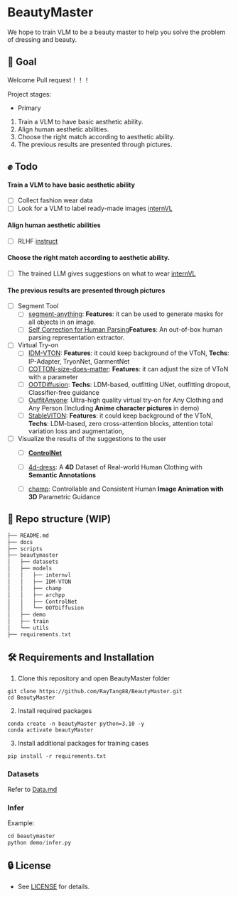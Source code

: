 # BeautyMaster

We hope to train VLM to be a beauty master to help you solve the problem of dressing and beauty.


## 💪 Goal

Welcome Pull request！！！

Project stages:
- Primary
1. Train a VLM to have basic aesthetic ability.
2. Align human aesthetic abilities.
3. Choose the right match according to aesthetic ability.
4. The previous results are presented through pictures.


## ✊ Todo

#### Train a VLM to have basic aesthetic ability

- [ ] Collect fashion wear data
- [ ] Look for a VLM to label ready-made images [internVL](https://internvl.opengvlab.com/)

#### Align human aesthetic abilities

- [ ] RLHF [instruct](https://arxiv.org/pdf/2203.02155.pdf)

#### Choose the right match according to aesthetic ability.

- [ ] The trained LLM gives suggestions on what to wear [internVL](https://internvl.opengvlab.com/)


#### The previous results are presented through pictures

- [ ] Segment Tool
  - [ ] [segment-anything](https://github.com/facebookresearch/segment-anything): **Features**: it can be used to generate masks for all objects in an image.
  - [ ] [Self Correction for Human Parsing](https://github.com/TannedCung/SCHP)**Features**: An out-of-box human parsing representation extractor.
- [ ] Virtual Try-on
  - [ ] [IDM-VTON](https://github.com/yisol/IDM-VTON): **Features**: it could keep background of the VToN, **Techs**: IP-Adapter, TryonNet, GarmentNet
  - [ ] [COTTON-size-does-matter](https://github.com/cotton6/COTTON-size-does-matter): **Features**: it can adjust the size of VToN with a parameter
  - [ ] [OOTDiffusion](https://github.com/levihsu/OOTDiffusion): **Techs**: LDM-based, outfitting UNet, outfitting dropout, Classifier-free guidance
  - [ ] [OutfitAnyone](https://github.com/HumanAIGC/OutfitAnyone): Ultra-high quality virtual try-on for Any Clothing and Any Person (Including **Anime character pictures** in demo)
  - [ ] [StableVITON](https://github.com/rlawjdghek/StableVITON): **Features**: it could keep background of the VToN, **Techs**: LDM-based, zero cross-attention blocks, attention total variation loss and augmentation,

- [ ] Visualize the results of the suggestions to the user
  - [ ] [**ControlNet**](https://github.com/lllyasviel/ControlNet)
  - [ ] [4d-dress](https://github.com/eth-ait/4d-dress): A **4D** Dataset of Real-world Human Clothing with **Semantic Annotations**
  - [ ] [champ](https://github.com/fudan-generative-vision/champ): Controllable and Consistent Human **Image Animation with 3D** Parametric Guidance


## 📂 Repo structure (WIP)

```Bash
├── README.md
├── docs
├── scripts
├── beautymaster
│   ├── datasets
│   ├── models
│   │   ├── internvl
│   │   ├── IDM-VTON                     
│   │   ├── champ
│   │   ├── archpp
│   │   ├── ControlNet
│   │   └── OOTDiffusion
│   ├── demo
│   ├── train     
│   └── utils
├── requirements.txt
```

## 🛠️ Requirements and Installation

1. Clone this repository and open BeautyMaster folder
```
git clone https://github.com/RayTang88/BeautyMaster.git
cd BeautyMaster
```
2. Install required packages
```
conda create -n beautyMaster python=3.10 -y
conda activate beautyMaster

```
3. Install additional packages for training cases
```
pip install -r requirements.txt

```


### Datasets
Refer to [Data.md](docs/Data.md)


### Infer

Example:

```Python
cd beautymaster
python demo/infer.py 
```


## 🔒 License
* See [LICENSE](LICENSE) for details.

